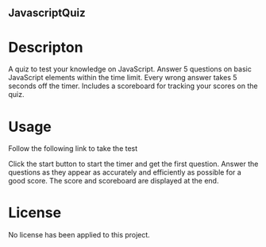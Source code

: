 ## JavascriptQuiz

# Descripton
A quiz to test your knowledge on JavaScript. Answer 5 questions on basic JavaScript elements within the time limit. Every wrong answer takes 5 seconds off the timer. Includes a scoreboard for tracking your scores on the quiz.

# Usage
Follow the following link to take the test 

Click the start button to start the timer and get the first question. Answer the questions as they appear as accurately and efficiently as possible for a good score. The score and scoreboard are displayed at the end.

# License
No license has been applied to this project.